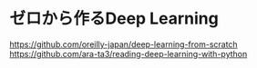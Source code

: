 # ゼロから作るDeep Learning

https://github.com/oreilly-japan/deep-learning-from-scratch
https://github.com/ara-ta3/reading-deep-learning-with-python
